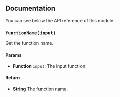 ## Documentation

You can see below the API reference of this module.

### `functionName(input)`
Get the function name.

#### Params

- **Function** `input`: The input function.

#### Return
- **String** The function name.

